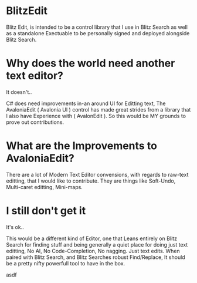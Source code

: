 # BlitzEdit

Blitz Edit, is intended to be a control library that I use in Blitz Search as well as a standalone Exectuable to be personally signed and deployed alongside Blitz Search.

# Why does the world need another text editor?

It doesn't.. 

C# does need improvements in-an around UI for Editting text, The AvaloniaEdit ( Avalonia UI ) control has made great strides from a library that I also have Experience with ( AvalonEdit ).  So this would be MY grounds to prove out contributions.

# What are the Improvements to AvaloniaEdit? 

There are a lot of Modern Text Editor convensions, with regards to raw-text editting, that I would like to contribute.  They are things like Soft-Undo, Multi-caret editting, Mini-maps.

# I still don't get it

It's ok.. 

This would be a different kind of Editor, one that Leans entirely on Blitz Search for finding stuff and being generally a quiet place for doing just text editting, No AI, No Code-Completion, No nagging. Just text edits.  When paired with Blitz Search, and Blitz Searches robust Find/Replace, It should be a pretty nifty powerfull tool to have in the box.

asdf